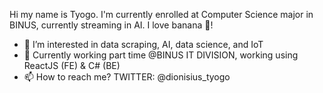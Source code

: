 Hi my name is Tyogo. I'm currently enrolled at Computer Science major in BINUS, currently streaming in AI. I love banana 🍌! 

- 👀 I’m interested in data scraping, AI, data science, and IoT
- 🌱 Currently working part time @BINUS IT DIVISION, working using ReactJS (FE) & C# (BE)
- 📫 How to reach me?
      TWITTER: @dionisius_tyogo

<!---
tyogoutomo/tyogoutomo is a ✨ special ✨ repository because its `README.md` (this file) appears on your GitHub profile.
You can click the Preview link to take a look at your changes.
--->
